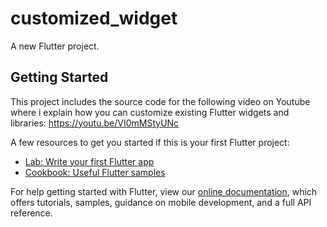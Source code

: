 # customized_widget

A new Flutter project.

## Getting Started

This project includes the source code for the following video on Youtube where i explain how you can customize existing Flutter widgets and libraries:
https://youtu.be/VI0mMStyUNc

A few resources to get you started if this is your first Flutter project:

- [Lab: Write your first Flutter app](https://flutter.dev/docs/get-started/codelab)
- [Cookbook: Useful Flutter samples](https://flutter.dev/docs/cookbook)

For help getting started with Flutter, view our
[online documentation](https://flutter.dev/docs), which offers tutorials,
samples, guidance on mobile development, and a full API reference.


